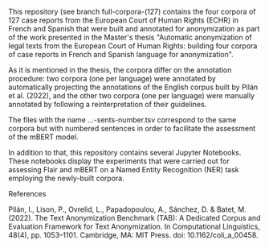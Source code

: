 This repository (see branch full-corpora-(127) contains the four corpora of 127 case reports from the European Court of Human Rights (ECHR) in French and Spanish that were built and annotated for anonymization as part of the work presented in the Master's thesis "Automatic anonymization of legal texts from the European Court of Human Rights: building four corpora of case reports in French and Spanish language for anonymization".

As it is mentioned in the thesis, the corpora differ on the annotation procedure: two corpora (one per language) were annotated by automatically projecting the annotations of the English corpus built by Pilán et al. (2022), and the other two corpora (one per language) were manually annotated by following a reinterpretation of their guidelines.

The files with the name ...-sents-number.tsv correspond to the same corpora but with numbered sentences in order to facilitate the assessment of the mBERT model.

In addition to that, this repository contains several Jupyter Notebooks. These notebooks display the experiments that were carried out for assessing Flair and mBERT on a Named Entity Recognition (NER) task employing the newly-built corpora.

References

Pilán, I., Lison, P., Ovrelid, L., Papadopoulou, A., Sánchez, D. & Batet, M. (2022). The Text Anonymization Benchmark (TAB): A Dedicated Corpus and Evaluation Framework for Text Anonymization. In Computational Linguistics, 48(4), pp. 1053–1101. Cambridge, MA: MIT Press. doi: 10.1162/coli_a_00458.
